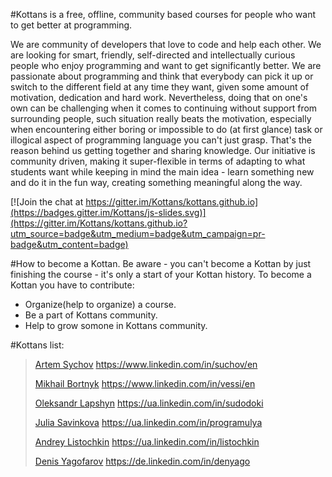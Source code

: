 #Kottans is a free, offline, community based courses for people who want to get better at programming.

We are community of developers that love to code and help each other. We are looking for smart, friendly, self-directed and intellectually curious people who enjoy programming and want to get significantly better.
We are passionate about programming and think that everybody can pick it up or switch to the different field at any time they want, given some amount of motivation, dedication and hard work. Nevertheless, doing that on one's own can be challenging when it comes to continuing without support from surrounding people, such situation really beats the motivation, especially when encountering either boring or impossible to do (at first glance) task or illogical aspect of programming language you can't just grasp. That's the reason behind us getting together and sharing knowledge. Our initiative is community driven, making it super-flexible in terms of adapting to what students want while keeping in mind the main idea - learn something new and do it in the fun way, creating something meaningful along the way.

[![Join the chat at https://gitter.im/Kottans/kottans.github.io](https://badges.gitter.im/Kottans/js-slides.svg)](https://gitter.im/Kottans/kottans.github.io?utm_source=badge&utm_medium=badge&utm_campaign=pr-badge&utm_content=badge)

#How to become a Kottan. 
Be aware - you can't become a Kottan by just finishing the course - it's only a start of your Kottan history. To become a Kottan you have to contribute:
- Organize(help to organize) a course.
- Be a part of Kottans community.
- Help to grow somone in Kottans community.

#Kottans list:
>[Artem Sychov](https://github.com/suchov)
>https://www.linkedin.com/in/suchov/en
>
>[Mikhail Bortnyk](https://github.com/vessi)
>https://www.linkedin.com/in/vessi/en
>
>[Oleksandr Lapshyn](https://github.com/sudodoki)
>https://ua.linkedin.com/in/sudodoki
>
>[Julia Savinkova](https://github.com/programulya)
>https://ua.linkedin.com/in/programulya
>
>[Andrey Listochkin](https://github.com/listochkin)
>https://ua.linkedin.com/in/listochkin
>
>[Denis Yagofarov](https://github.com/denyago)
>https://de.linkedin.com/in/denyago

